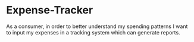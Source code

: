 # Expense-Tracker
As a consumer, in order to better understand my spending patterns I want to input my expenses in a tracking system which can generate reports.

